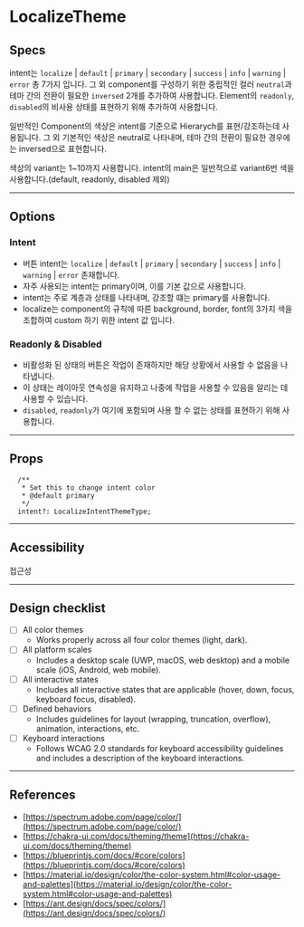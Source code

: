 # LocalizeTheme

## Specs

intent는 `localize` | `default` | `primary` | `secondary` | `success` | `info` | `warning` | `error` 총 7가지 입니다.
그 외 component를 구성하기 위한 중립적인 컬러 `neutral`과 테마 간의 전환이 필요한 `inversed` 2개를 추가하여 사용합니다.
Element의 `readonly`, `disabled`의 비사용 상태를 표현하기 위해 추가하여 사용합니다.

일반적인 Component의 색상은 intent를 기준으로 Hierarych를 표현/강조하는데 사용됩니다.
그 외 기본적인 색상은 neutral로 나타내며, 테마 간의 전환이 필요한 경우에는 inversed으로 표현합니다.

색상의 variant는 1~10까지 사용합니다. intent의 main은 일반적으로 variant6번 색을 사용합니다.(default, readonly, disabled 제외)

---

## Options

### Intent

- 버튼 intent는 `localize` | `default` | `primary` | `secondary` | `success` | `info` | `warning` | `error` 존재합니다.
- 자주 사용되는 intent는 primary이며, 이를 기본 값으로 사용합니다.
- intent는 주로 계층과 상태를 나타내며, 강조할 떄는 primary를 사용합니다.
- localize는 component의 규칙에 따른 background, border, font의 3가지 색을 조합하여 custom 하기 위한 intent 값 입니다.

### Readonly & Disabled

- 비활성화 된 상태의 버튼은 작업이 존재하지만 해당 상황에서 사용할 수 없음을 나타냅니다.
- 이 상태는 레이아웃 연속성을 유지하고 나중에 작업을 사용할 수 있음을 알리는 데 사용할 수 있습니다.
- `disabled`, `readonly`가 여기에 포함되며 사용 할 수 없는 상태를 표현하기 위해 사용합니다.

---

## Props

```tsx
  /**
   * Set this to change intent color
   * @default primary
   */
  intent?: LocalizeIntentThemeType;
```

---

## Accessibility

접근성

---

## Design checklist

- [ ] All color themes
  - Works properly across all four color themes (light, dark).
- [ ] All platform scales
  - Includes a desktop scale (UWP, macOS, web desktop) and a mobile scale (iOS, Android, web mobile).
- [ ] All interactive states
  - Includes all interactive states that are applicable (hover, down, focus, keyboard focus, disabled).
- [ ] Defined behaviors
  - Includes guidelines for layout (wrapping, truncation, overflow), animation, interactions, etc.
- [ ] Keyboard interactions
  - Follows WCAG 2.0 standards for keyboard accessibility guidelines and includes a description of the keyboard interactions.

---

## References

- [https://spectrum.adobe.com/page/color/](https://spectrum.adobe.com/page/color/)
- [https://chakra-ui.com/docs/theming/theme](https://chakra-ui.com/docs/theming/theme)
- [https://blueprintjs.com/docs/#core/colors](https://blueprintjs.com/docs/#core/colors)
- [https://material.io/design/color/the-color-system.html#color-usage-and-palettes](https://material.io/design/color/the-color-system.html#color-usage-and-palettes)
- [https://ant.design/docs/spec/colors/](https://ant.design/docs/spec/colors/)
